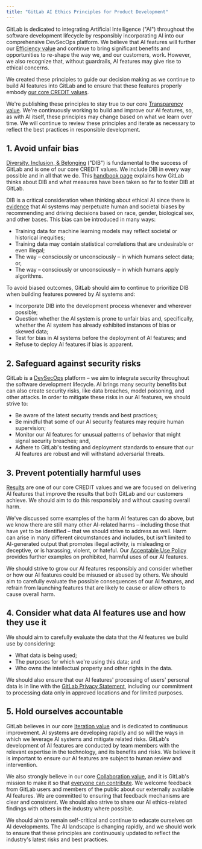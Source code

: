 ```yaml
---
title: "GitLab AI Ethics Principles for Product Development"
---
```


GitLab is dedicated to integrating Artificial Intelligence ("AI") throughout the software development lifecycle by responsibly incorporating AI into our comprehensive DevSecOps platform. We believe that AI features will further our [Efficiency value](/handbook/values/#efficiency) and continue to bring significant benefits and opportunities to re-shape the way we, and our customers, work. However, we also recognize that, without guardrails, AI features may give rise to ethical concerns.

We created these principles to guide our decision making as we continue to build AI features into GitLab and to ensure that these features properly embody [our core CREDIT values](/handbook/values/).

We're publishing these principles to stay true to our core [Transparency value](/handbook/values/#transparency). We're continuously working to build and improve our AI features, so, as with AI itself, these principles may change based on what we learn over time.  We will continue to review these principles and iterate as necessary to reflect the best practices in responsible development.

## 1. Avoid unfair bias

[Diversity, Inclusion, & Belonging](https://about.gitlab.com/company/culture/inclusion/) ("DIB") is fundamental to the success of GitLab and is one of our core CREDIT values. We include DIB in every way possible and in all that we do. This [handbook page](https://about.gitlab.com/company/culture/inclusion/) explains how GitLab thinks about DIB and what measures have been taken so far to foster DIB at GitLab.

DIB is a critical consideration when thinking about ethical AI since there is [evidence](https://fra.europa.eu/en/publication/2022/bias-algorithm) that AI systems may perpetuate human and societal biases by recommending and driving decisions based on race, gender, biological sex, and other bases. This bias can be introduced in many ways:

- Training data for machine learning models may reflect societal or historical inequities;
- Training data may contain statistical correlations that are undesirable or even illegal;
- The way – consciously or unconsciously – in which humans select data; or,
- The way – consciously or unconsciously – in which humans apply algorithms.

To avoid biased outcomes, GitLab should aim to continue to prioritize DIB when building features powered by AI systems and:

- Incorporate DIB into the development process whenever and wherever possible;
- Question whether the AI system is prone to unfair bias and, specifically, whether the AI system has already exhibited instances of bias or skewed data;
- Test for bias in AI systems before the deployment of AI features; and
- Refuse to deploy AI features if bias is apparent.

## 2. Safeguard against security risks

GitLab is a [DevSecOps](https://about.gitlab.com/topics/devsecops/) platform – we aim to integrate security throughout the software development lifecycle. AI brings many security benefits but can also create security risks, like data breaches, model poisoning, and other attacks. In order to mitigate these risks in our AI features, we should strive to:

- Be aware of the latest security trends and best practices;
- Be mindful that some of our AI security features may require human supervision;
- Monitor our AI features for unusual patterns of behavior that might signal security breaches; and,
- Adhere to GitLab's testing and deployment standards to ensure that our AI features are robust and will withstand adversarial threats.

## 3. Prevent potentially harmful uses

[Results](/handbook/values/#results) are one of our core CREDIT values and we are focused on delivering AI features that improve the results that both GitLab and our customers achieve. We should aim to do this responsibly and without causing overall harm.

We've discussed some examples of the harm AI features can do above, but we know there are still many other AI-related harms – including those that have yet to be identified – that we should strive to address as well. Harm can arise in many different circumstances and includes, but isn't limited to AI-generated output that promotes illegal activity, is misleading or deceptive, or is harassing, violent, or hateful. Our [Acceptable Use Policy](/handbook/legal/acceptable-use-policy/) provides further examples on prohibited, harmful uses of our AI features.

We should strive to grow our AI features responsibly and consider whether or how our AI features could be misused or abused by others. We should aim to carefully evaluate the possible consequences of our AI features, and refrain from launching features that are likely to cause or allow others to cause overall harm.

## 4. Consider what data AI features use and how they use it

We should aim to carefully evaluate the data that the AI features we build use by considering:

- What data is being used;
- The purposes for which we're using this data; and
- Who owns the intellectual property and other rights in the data.

We should also ensure that our AI features' processing of users' personal data is in line with the [GitLab Privacy Statement](https://about.gitlab.com/privacy/), including our commitment to processing data only in approved locations and for limited purposes.

## 5. Hold ourselves accountable

GitLab believes in our core [Iteration value](/handbook/values/#iteration) and is dedicated to continuous improvement. AI systems are developing rapidly and so will the ways in which we leverage AI systems and mitigate related risks. GitLab's development of AI features are conducted by team members with the relevant expertise in the technology, and its benefits and risks. We believe it is important to ensure our AI features are subject to human review and intervention.

We also strongly believe in our core [Collaboration value](/handbook/values/#collaboration), and it is GitLab's mission to make it so that [everyone can contribute](https://about.gitlab.com/company/mission/). We welcome feedback from GitLab users and members of the public about our externally available AI features. We are committed to ensuring that feedback mechanisms are clear and consistent. We should also strive to share our AI ethics-related findings with others in the industry where possible.

We should aim to remain self-critical and continue to educate ourselves on AI developments. The AI landscape is changing rapidly, and we should work to ensure that these principles are continuously updated to reflect the industry's latest risks and best practices.
